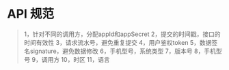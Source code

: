 # API  规范

>1，针对不同的调用方，分配appId和appSecret
>2，提交的时间戳，接口的时间有效性
>3，请求流水号，避免重复提交
>4，用户鉴权token
>5，数据签名signature，避免数据修改
>6，手机型号，系统类型
>7，版本号
>8，手机型号
>9，调用方
>10，时区
>11，语言